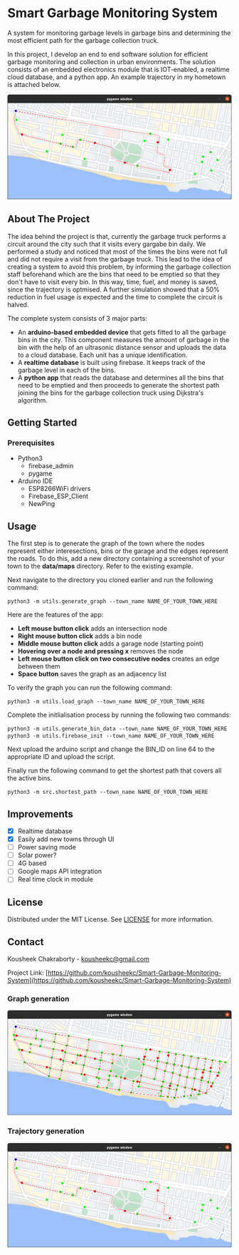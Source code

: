 # Smart Garbage Monitoring System
A system for monitoring garbage levels in garbage bins and determining the most efficient path for the garbage collection truck.

In this project, I develop an end to end software solution for efficient garbage monitoring and collection in urban environments. The solution consists of an embedded electronics module that is IOT-enabled, a realtime cloud database, and a python app.
An example trajectory in my hometown is attached below.

<img src="media/trajectory1.png">

## About The Project
The idea behind the project is that, currently the garbage truck performs a circuit around the city such that it visits every gargabe bin daily. We performed a study and noticed that most of the times the bins were not full and did not require a visit from the garbage truck. This lead to the idea of creating a system to avoid this problem, by informing the garbage collection staff beforehand which are the bins that need to be emptied so that they don't have to visit every bin. In this way, time, fuel, and money is saved, since the trajectory is optmised. A further simulation showed that a 50% reduction in fuel usage is expected and the time to complete the circuit is halved.

The complete system consists of 3 major parts:
* An **arduino-based embedded device** that gets fitted to all the garbage bins in the city. This component measures the amount of garbage in the bin with the help of an ultrasonic distance sensor and uploads the data to a cloud database. Each unit has a unique identification.
* A **realtime database** is built using firebase. It keeps track of the garbage level in each of the bins.
* A **python app** that reads the database and determines all the bins that need to be emptied and then proceeds to generate the shortest path joining the bins for the garbage collection truck using Dijkstra's algorithm.

## Getting Started

### Prerequisites
* Python3
    * firebase_admin
    * pygame
* Arduino IDE
    * ESP8266WiFi drivers
    * Firebase_ESP_Client
    * NewPing

## Usage
The first step is to generate the graph of the town where the nodes represent either interesections, bins or the garage and the edges represent the roads. To do this, add a new directory containing a screenshot of your town to the **data/maps** directory. Refer to the existing example.

Next navigate to the directory you cloned earlier and run the following command:
```
python3 -m utils.generate_graph --town_name NAME_OF_YOUR_TOWN_HERE
```

Here are the features of the app:
* **Left mouse button click** adds an intersection node
* **Right mouse button click** adds a bin node
* **Middle mouse button click** adds a garage node (starting point)
* **Hovering over a node and pressing x** removes the node
* **Left mouse button click on two consecutive nodes** creates an edge between them
* **Space button** saves the graph as an adjacency list

To verify the graph you can run the following command:
```
python3 -m utils.load_graph --town_name NAME_OF_YOUR_TOWN_HERE
```

Complete the initlialisation process by running the following two commands:
```
python3 -m utils.generate_bin_data --town_name NAME_OF_YOUR_TOWN_HERE
python3 -m utils.firebase_init --town_name NAME_OF_YOUR_TOWN_HERE
```

Next upload the arduino script and change the BIN_ID on line 64 to the appropriate ID and upload the script.

Finally run the following command to get the shortest path that covers all the active bins.

```
python3 -m src.shortest_path --town_name NAME_OF_YOUR_TOWN_HERE 
```

## Improvements
- [x] Realtime database
- [x] Easily add new towns through UI
- [ ] Power saving mode
- [ ] Solar power?
- [ ] 4G based 
- [ ] Google maps API integration
- [ ] Real time clock in module

## License
Distributed under the MIT License. See [LICENSE](LICENSE) for more information.

## Contact
Kousheek Chakraborty - kousheekc@gmail.com

Project Link: [https://github.com/kousheekc/Smart-Garbage-Monitoring-System](https://github.com/kousheekc/Smart-Garbage-Monitoring-System)


### Graph generation

<img src="media/graph.png" width=640>

### Trajectory generation

<img src="media/trajectory1.png" width=640>

